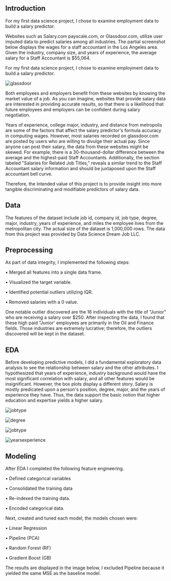## Introduction 
 
For my first data science project, I chose to examine employment data to build a salary predictor.  
 
Websites such as Salary.com payscale.com, or Glassdoor.com, utilize user imputed data to predict salaries among all industries. The partial screenshot below displays the wages for a staff accountant in the Los Angeles area. Given the industry, company size, and years of experience, the average salary for a Staff Accountant is $55,064.  

For my first data science project, I chose to examine employment data to build a salary predictor.  

![glassdoor](https://user-images.githubusercontent.com/58884061/77726559-6f94ae00-6fb5-11ea-876f-89caf7699fb3.png)

Both employees and employers benefit from these websites by knowing the market value of a job. As you can imagine, websites that provide salary data are interested in providing accurate results, so that there is a likelihood that future employees and employers can be confident during salary negotiation.
 
Years of experience, college major, industry, and distance from metropolis are some of the factors that affect the salary predictor's formula accuracy in computing wages. However, most salaries recorded on glassdoor.com are posted by users who are willing to divulge their actual pay. Since anyone can post their salary, the data from these websites might be skewed. For example, there is a 30-thousand-dollar difference between the average and the highest-paid Staff Accountants. Additionally, the section labeled "Salaries for Related Job Titles," reveals a similar trend to the Staff Accountant salary information and should be juxtaposed upon the Staff accountant bell curve.
 
Therefore, the intended value of this project is to provide insight into more tangible discriminating and modifiable predictors of salary data.

## Data

The features of the dataset include job id, company id, job type, degree, major, industry, years of experience, and miles the employee lives from the metropolitan city. The actual size of the dataset is 1,000,000 rows. The data from this project was provided by Data Science Dream Job LLC.

## Preprocessing 

As part of data integrity, I implemented the following steps:

•	Merged all features into a single data frame. 

•	Visualized the target variable. 

•	Identified potential outliers utilizing IQR. 

•	Removed salaries with a 0 value. 

One notable outlier discovered are the 16 individuals with the title of "Junior" who are receiving a salary over $250. After inspecting the data, I found that these high paid "Junior' employees are primarily in the Oil and Finance fields. Those industries are extremely lucrative; therefore, the outliers discovered will be kept in the dataset.

## EDA 

Before developing predictive models, I did a fundamental exploratory data analysis to see the relationship between salary and the other attributes. I hypothesized that years of experience, industry background would have the most significant correlation with salary, and all other features would be insignificant. However, the box plots display a different story. Salary is mostly predicated upon a person's position, degree, major, and the years of experience they have. Thus, the data support the basic notion that higher education and expertise yields a higher salary. 

![jobtype](https://user-images.githubusercontent.com/58884061/77727632-f8144e00-6fb7-11ea-937d-25f7352fcba5.png)

![degree](https://user-images.githubusercontent.com/58884061/77727643-ffd3f280-6fb7-11ea-8e76-1479d8eacd2c.png)

![jobtype](https://user-images.githubusercontent.com/58884061/77727649-04001000-6fb8-11ea-9ad7-f0fdce7a9aff.png)

![yearsexperience](https://user-images.githubusercontent.com/58884061/77727650-05313d00-6fb8-11ea-8946-d15351406608.png)

## Modeling

After EDA I completed the following feature engineering.

•	Defined categorical variables 

•	Consolidated the training data 

•	Re-indexed the training data.

•	Encoded categorical data. 

Next, created and tuned each model, the models chosen were: 

•	Linear Regression

•	Pipeline (PCA) 

•	Random Forest (RF)

•	Gradient Boost (GB)

The results are displayed in the image below, I excluded Pipeline because it yielded the same MSE as the baseline model. 

